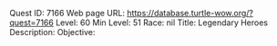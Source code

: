 Quest ID: 7166
Web page URL: https://database.turtle-wow.org/?quest=7166
Level: 60
Min Level: 51
Race: nil
Title: Legendary Heroes
Description: 
Objective: 
